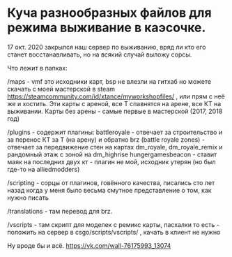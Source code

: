 # Куча разнообразных файлов для режима выживание в каэсочке.

17 окт. 2020 закрылся наш сервер по выживанию, вряд ли кто его станет восстанавливать, но на всякий случай выложу сорсы.

Что лежит в папках:

/maps - vmf это исходники карт, bsp не влезли на гитхаб но можете скачать с моей мастерской в steam https://steamcommunity.com/id/xtance/myworkshopfiles/ , или прям с неё же и хостить. Эти карты с ареной, все Т спавнятся на арене, все КТ на выживании. Карты без арены - самые первые в мастерской (2017, 2018 год)

/plugins - содержит плагины:
battleroyale - отвечает за строительство и за перенос КТ за Т (на арену) и обратно
brz (battle royale zones) - отвечает за передвижение стен на картах dm_royale, dm_royale_remix и рандомный этаж с зоной на dm_highrise
hungergamesbeacon - ставит маяк на последних двух кт - плагин не мой, исходник утерян (но был где-то на alliedmodders)

/scripting - сорцы от плагинов, говённого качества, писались сто лет назад когда у меня было весьма смутное представление о том, как нужно писать

/translations - там перевод для brz.

/vscripts - там скрипт для моделек с ремикс карты, пасхалки то есть - положить на сервер в csgo/scripts/vscripts/ , качать в клиент не нужно

Ну вроде бы и всё. 
https://vk.com/wall-76175993_13074

